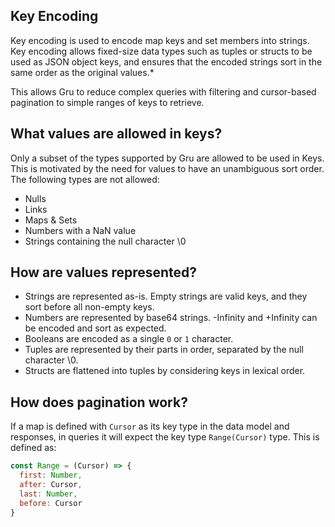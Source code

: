 ## Key Encoding

Key encoding is used to encode map keys and set members into strings. Key encoding allows fixed-size data types such as tuples or structs to be used as JSON object keys, and ensures that the encoded strings sort in the same order as the original values.*

This allows Gru to reduce complex queries with filtering and cursor-based pagination to simple ranges of keys to retrieve.

## What values are allowed in keys?

Only a subset of the types supported by Gru are allowed to be used in Keys. This is motivated by the need for values to have an unambiguous sort order. The following types are not allowed:

- Nulls
- Links
- Maps & Sets
- Numbers with a NaN value
- Strings containing the null character \0

## How are values represented?
- Strings are represented as-is. Empty strings are valid keys, and they sort before all non-empty keys.
- Numbers are represented by base64 strings. -Infinity and +Infinity can be encoded and sort as expected.
- Booleans are encoded as a single `0` or `1` character.
- Tuples are represented by their parts in order, separated by the null character \0.
- Structs are flattened into tuples by considering keys in lexical order.

## How does pagination work?

If a map is defined with `Cursor` as its key type in the data model and responses, in queries it will expect the key type `Range(Cursor)` type. This is defined as:

```js
const Range = (Cursor) => {
  first: Number,
  after: Cursor,
  last: Number,
  before: Cursor
}
```
